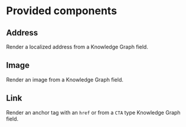 # Provided components

## Address

Render a localized address from a Knowledge Graph field.

## Image

Render an image from a Knowledge Graph field.

## Link

Render an anchor tag with an `href` or from a `CTA` type Knowledge Graph field.
